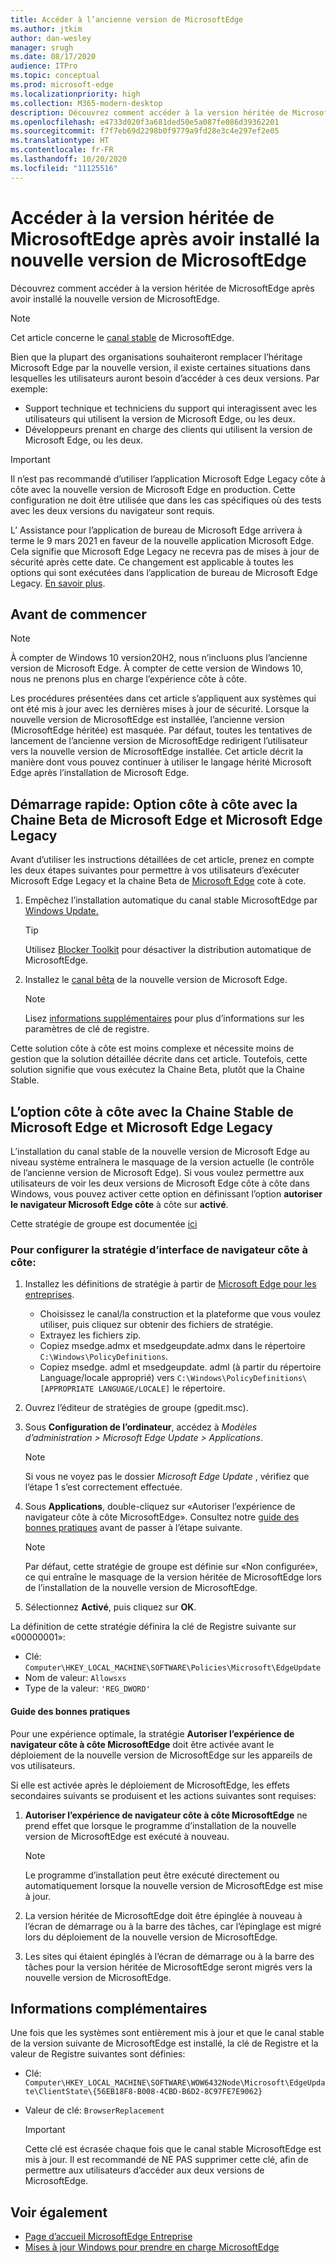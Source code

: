 ```yaml
---
title: Accéder à l’ancienne version de MicrosoftEdge
ms.author: jtkim
author: dan-wesley
manager: srugh
ms.date: 08/17/2020
audience: ITPro
ms.topic: conceptual
ms.prod: microsoft-edge
ms.localizationpriority: high
ms.collection: M365-modern-desktop
description: Découvrez comment accéder à la version héritée de MicrosoftEdge.
ms.openlocfilehash: e4733d020f3a681ded50e5a087fe086d39362201
ms.sourcegitcommit: f7f7eb69d2298b0f9779a9fd28e3c4e297ef2e05
ms.translationtype: HT
ms.contentlocale: fr-FR
ms.lasthandoff: 10/20/2020
ms.locfileid: "11125516"
---
```

# Accéder à la version héritée de MicrosoftEdge après avoir installé la nouvelle version de MicrosoftEdge

Découvrez comment accéder à la version héritée de MicrosoftEdge après avoir installé la nouvelle version de MicrosoftEdge.

> [!NOTE]
> Cet article concerne le [canal stable](microsoft-edge-channels.md) de MicrosoftEdge.

Bien que la plupart des organisations souhaiteront remplacer l’héritage Microsoft Edge par la nouvelle version, il existe certaines situations dans lesquelles les utilisateurs auront besoin d’accéder à ces deux versions. Par exemple:

- Support technique et techniciens du support qui interagissent avec les utilisateurs qui utilisent la version de Microsoft Edge, ou les deux.
- Développeurs prenant en charge des clients qui utilisent la version de Microsoft Edge, ou les deux.

> [!IMPORTANT]
> Il n’est pas recommandé d’utiliser l’application Microsoft Edge Legacy côte à côte avec la nouvelle version de Microsoft Edge en production. Cette configuration ne doit être utilisée que dans les cas spécifiques où des tests avec les deux versions du navigateur sont requis.
>
> L’ Assistance pour l’application de bureau de Microsoft Edge arrivera à terme le 9 mars 2021 en faveur de la nouvelle application Microsoft Edge. Cela signifie que Microsoft Edge Legacy ne recevra pas de mises à jour de sécurité après cette date. Ce changement est applicable à toutes les options qui sont exécutées dans l’application de bureau de Microsoft Edge Legacy. [En savoir plus](https://techcommunity.microsoft.com/t5/microsoft-365-blog/microsoft-365-apps-say-farewell-to-internet-explorer-11-and/ba-p/1591666).

## Avant de commencer
> [!NOTE]
> À compter de Windows 10 version20H2, nous n’incluons plus l’ancienne version de Microsoft Edge. À compter de cette version de Windows 10, nous ne prenons plus en charge l’expérience côte à côte.

Les procédures présentées dans cet article s’appliquent aux systèmes qui ont été mis à jour avec les dernières mises à jour de sécurité. Lorsque la nouvelle version de MicrosoftEdge est installée, l’ancienne version (MicrosoftEdge héritée) est masquée. Par défaut, toutes les tentatives de lancement de l’ancienne version de MicrosoftEdge redirigent l’utilisateur vers la nouvelle version de MicrosoftEdge installée. Cet article décrit la manière dont vous pouvez continuer à utiliser le langage hérité Microsoft Edge après l’installation de Microsoft Edge.

## Démarrage rapide: Option côte à côte avec la Chaine Beta de Microsoft Edge et Microsoft Edge Legacy

Avant d’utiliser les instructions détaillées de cet article, prenez en compte les deux étapes suivantes pour permettre à vos utilisateurs d’exécuter Microsoft Edge Legacy et la chaine Beta de [ Microsoft Edge](microsoft-edge-channels.md) cote à cote.

1. Empêchez l’installation automatique du canal stable MicrosoftEdge par [Windows Update.](https://support.microsoft.com/help/12373/windows-update-faq)

   > [!TIP]
   > Utilisez [Blocker Toolkit](microsoft-edge-blocker-toolkit.md) pour désactiver la distribution automatique de MicrosoftEdge.

2. Installez le [canal bêta](https://www.microsoft.com/edge/business/download) de la nouvelle version de Microsoft Edge.

   > [!NOTE]
   > Lisez [informations supplémentaires](#additional-information) pour plus d’informations sur les paramètres de clé de registre.

Cette solution côte à côte est moins complexe et nécessite moins de gestion que la solution détaillée décrite dans cet article. Toutefois, cette solution signifie que vous exécutez la Chaine Beta, plutôt que la Chaine Stable.

## L’option côte à côte avec la Chaine Stable de Microsoft Edge et Microsoft Edge Legacy

L’installation du canal stable de la nouvelle version de Microsoft Edge au niveau système entraînera le masquage de la version actuelle (le contrôle de l’ancienne version de Microsoft Edge). Si vous voulez permettre aux utilisateurs de voir les deux versions de Microsoft Edge côte à côte dans Windows, vous pouvez activer cette option en définissant l’option **autoriser le navigateur Microsoft Edge côte** à côte sur **activé**.

Cette stratégie de groupe est documentée [ici](https://docs.microsoft.com/deployedge/microsoft-edge-update-policies#allowsxs)

### Pour configurer la stratégie d’interface de navigateur côte à côte:

1. Installez les définitions de stratégie à partir de [Microsoft Edge pour les entreprises](https://www.microsoft.com/edge/business/download).

   - Choisissez le canal/la construction et la plateforme que vous voulez utiliser, puis cliquez sur obtenir des fichiers de stratégie.
   - Extrayez les fichiers zip.
   - Copiez msedge.admx et msedgeupdate.admx dans le répertoire `C:\Windows\PolicyDefinitions`.
   - Copiez msedge. adml et msedgeupdate. adml (à partir du répertoire Language/locale approprié) vers `C:\Windows\PolicyDefinitions\[APPROPRIATE LANGUAGE/LOCALE]` le répertoire.

2. Ouvrez l’éditeur de stratégies de groupe (gpedit.msc).
3. Sous **Configuration de l’ordinateur**, accédez à *Modèles d’administration > Microsoft Edge Update > Applications*.

    > [!NOTE]
    > Si vous ne voyez pas le dossier *Microsoft Edge Update* , vérifiez que l’étape 1 s’est correctement effectuée.

4. Sous **Applications**, double-cliquez sur «Autoriser l’expérience de navigateur côte à côte MicrosoftEdge». Consultez notre [guide des bonnes pratiques](#best-practice-guidance) avant de passer à l’étape suivante.

    > [!NOTE]
    > Par défaut, cette stratégie de groupe est définie sur «Non configurée», ce qui entraîne le masquage de la version héritée de MicrosoftEdge lors de l’installation de la nouvelle version de MicrosoftEdge.

5. Sélectionnez **Activé**, puis cliquez sur **OK**.  

La définition de cette stratégie définira la clé de Registre suivante sur «00000001»:

- Clé: `Computer\HKEY_LOCAL_MACHINE\SOFTWARE\Policies\Microsoft\EdgeUpdate`
- Nom de valeur: `Allowsxs`
- Type de la valeur: `'REG_DWORD'`

#### Guide des bonnes pratiques

Pour une expérience optimale, la stratégie **Autoriser l’expérience de navigateur côte à côte MicrosoftEdge** doit être activée avant le déploiement de la nouvelle version de MicrosoftEdge sur les appareils de vos utilisateurs.

Si elle est activée après le déploiement de MicrosoftEdge, les effets secondaires suivants se produisent et les actions suivantes sont requises:

1. **Autoriser l’expérience de navigateur côte à côte MicrosoftEdge** ne prend effet que lorsque le programme d’installation de la nouvelle version de MicrosoftEdge est exécuté à nouveau.

   > [!NOTE]
   > Le programme d’installation peut être exécuté directement ou automatiquement lorsque la nouvelle version de MicrosoftEdge est mise à jour.

2. La version héritée de MicrosoftEdge doit être épinglée à nouveau à l’écran de démarrage ou à la barre des tâches, car l’épinglage est migré lors du déploiement de la nouvelle version de MicrosoftEdge.
3. Les sites qui étaient épinglés à l’écran de démarrage ou à la barre des tâches pour la version héritée de MicrosoftEdge seront migrés vers la nouvelle version de MicrosoftEdge.

## Informations complémentaires

Une fois que les systèmes sont entièrement mis à jour et que le canal stable de la version suivante de MicrosoftEdge est installé, la clé de Registre et la valeur de Registre suivantes sont définies:

- Clé: `Computer\HKEY_LOCAL_MACHINE\SOFTWARE\WOW6432Node\Microsoft\EdgeUpdate\ClientState\{56EB18F8-B008-4CBD-B6D2-8C97FE7E9062}`
- Valeur de clé: `BrowserReplacement`

  > [!IMPORTANT]
  > Cette clé est écrasée chaque fois que le canal stable MicrosoftEdge est mis à jour. Il est recommandé de NE PAS supprimer cette clé, afin de permettre aux utilisateurs d’accéder aux deux versions de MicrosoftEdge.

## Voir également

- [Page d’accueil MicrosoftEdge Entreprise](https://aka.ms/EdgeEnterprise)
- [Mises à jour Windows pour prendre en charge MicrosoftEdge](microsoft-edge-sysupdate-windows-updates.md)
